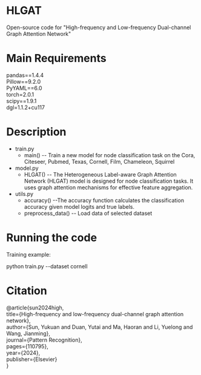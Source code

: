 # HLGAT
Open-source code for "High-frequency and Low-frequency Dual-channel Graph Attention Network"
# Main Requirements
pandas==1.4.4  
Pillow==9.2.0  
PyYAML==6.0  
torch=2.0.1  
scipy==1.9.1  
dgl=1.1.2+cu117  
# Description
+ train.py
  + main() -- Train a new model for node classification task on the Cora, Citeseer, Pubmed, Texas, Cornell, Film, Chameleon, Squirrel
+ model.py
  + HLGAT() -- The Heterogeneous Label-aware Graph Attention Network (HLGAT) model is designed for node classification tasks.
    It uses graph attention mechanisms for effective feature aggregation.
+ utils.py
  + accuracy() --The accuracy function calculates the classification accuracy given model logits and true labels.
  + preprocess_data() -- Load data of selected dataset
# Running the code
Training example: 

python train.py --dataset cornell
# Citation
@article{sun2024high,  
    title={High-frequency and low-frequency dual-channel graph attention network},  
    author={Sun, Yukuan and Duan, Yutai and Ma, Haoran and Li, Yuelong and Wang, Jianming},  
    journal={Pattern Recognition},  
    pages={110795},  
    year={2024},  
    publisher={Elsevier}  
}
